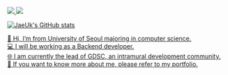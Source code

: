 <a href="https://cyclic-baboon-a84.notion.site/7fb47147585942ab9dbd05d6210a6020" target="blank"><img src="https://img.shields.io/badge/Portfolio-000000?style=flat-square&logo=Notion&logoColor=white"> <img src="https://img.shields.io/badge/iju1633@gmail.com-E8CDCD?style=flat-square&logo=Gmail&logoColor=red">
  
![JaeUk's GitHub stats](https://github-readme-stats.vercel.app/api?username=iju1633&show_icons=true&theme=vue)

👋 Hi, I’m from University of Seoul majoring in computer science.  
💻 I will be working as a Backend developer.  
🌐 I am currently the lead of GDSC, an intramural development community.  
👀 If you want to know more about me, please refer to my portfolio.
